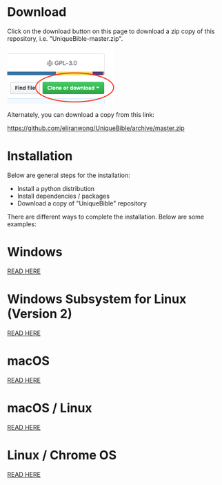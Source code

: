 # Download

Click on the download button on this page to download a zip copy of this repository, i.e. "UniqueBible-master.zip".

<img src="../screenshots/screenshot_downloadButton.png">

Alternately, you can download a copy from this link:

https://github.com/eliranwong/UniqueBible/archive/master.zip

# Installation

Below are general steps for the installation:

* Install a python distribution<br>
* Install dependencies / packages<br>
* Download a copy of "UniqueBible" repository

There are different ways to complete the installation.  Below are some examples:

# Windows

<a href="https://github.com/eliranwong/UniqueBible/blob/master/installation/windows.md">READ HERE</a>

# Windows Subsystem for Linux (Version 2)

<a href="https://github.com/eliranwong/UniqueBible/blob/master/installation/windows_wsl2.md">READ HERE</a>

# macOS

<a href="https://github.com/eliranwong/UniqueBible/blob/master/installation/mac.md">READ HERE</a>

# macOS / Linux

<a href="https://github.com/eliranwong/UniqueBible/blob/master/installation/macos_linux.md">READ HERE</a>

# Linux / Chrome OS

<a href="https://github.com/eliranwong/Chrome-OS-Linux/blob/master/unique-bible-app/desktop.md">READ HERE</a>
